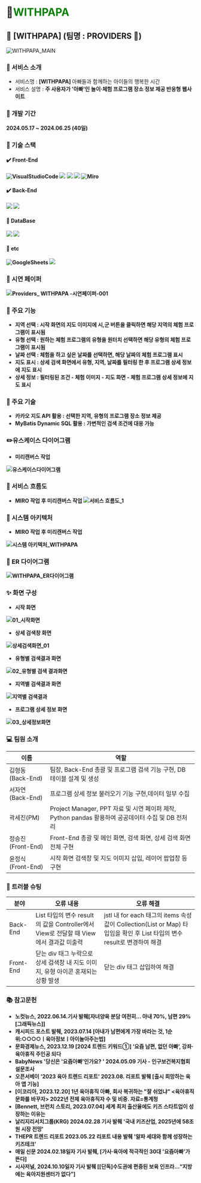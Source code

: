 # :baby_chick:<span style="color:green">**WITHPAPA** </span>
## :baby_chick: [WITHPAPA] (팀명 : PROVIDERS :raised_hands:)
![WITHPAPA_MAIN](https://github.com/smhrd-teamproviders/withpapa/assets/167040692/ca516de4-c653-47a2-885c-7d7d0fb872ea)

### :open_file_folder: 서비스 소개
- 서비스명 : <b>[WITHPAPA] </b> 아빠들과 함께하는 아이들의 행복한 시간
- 서비스 설명 : <b>주 사용자가 '아빠'인 놀이·체험 프로그램 장소 정보 제공 반응형 웹사이트
  <br>
### :calendar: 개발 기간 
<b> 2024.05.17 ~ 2024.06.25 (40일)


### :wrench: 기술 스택
#### :heavy_check_mark: Front-End

![VisualStudioCode](https://img.shields.io/badge/Visual_Studio_Code-0078D4?style=for-the-badge&logo=visual%20studio%20code&logoColor=white)
<img src="https://img.shields.io/badge/css-1572B6?style=for-the-badge&logo=css3&logoColor=white">
<img src="https://img.shields.io/badge/html5-E34F26?style=for-the-badge&logo=html5&logoColor=white">
<img src="https://img.shields.io/badge/javascript-F7DF1E?style=for-the-badge&logo=javascript&logoColor=black">
![Miro](https://img.shields.io/badge/Miro-050038?style=for-the-badge&logo=Miro&logoColor=white)


#### :heavy_check_mark: Back-End
<img src="https://img.shields.io/badge/apache tomcat-F8DC75?style=for-the-badge&logo=apachetomcat&logoColor=white">
<img src="https://img.shields.io/badge/spring-6DB33F?style=for-the-badge&logo=spring&logoColor=white">

 

#### :file_folder: DataBase
<img src="https://img.shields.io/badge/mysql-4479A1?style=for-the-badge&logo=mysql&logoColor=white">
<img src="https://img.shields.io/badge/python-3776AB?style=for-the-badge&logo=python&logoColor=white">


#### :paperclip: etc

![GoogleSheets](https://img.shields.io/badge/Google%20Sheets-34A853?style=for-the-badge&logo=google-sheets&logoColor=white)
<img src="https://img.shields.io/badge/github-181717?style=for-the-badge&logo=github&logoColor=white">
 

### :page_facing_up: 시연 페이퍼 
![Providers_ WITHPAPA -시연페이퍼-001](https://github.com/smhrd-teamproviders/withpapa/assets/167040692/4889006a-c562-41f7-9d03-f256ef9e9a97)


### :hatched_chick: 주요 기능
- 지역 선택 : 시작 화면의 지도 이미지에 시,군 버튼을 클릭하면 해당 지역의 체험 프로그램이 표시됨
- 유형 선택 : 원하는 체험 프로그램의 유형을 원터치 선택하면 해당 유형의 체험 프로그램이 표시됨
- 날짜 선택 : 체험을 하고 싶은 날짜를 선택하면, 해당 날짜의 체험 프로그램 표시
- 지도 표시 : 상세 검색 화면에서 유형, 지역, 날짜를 필터링 한 후 프로그램 상세 정보에 지도 표시
- 상세 정보 : 필터링된 조건 - 체험 이미지 - 지도 화면 - 체험 프로그램 상세 정보에 지도 표시

### :key: 주요 기술
- 카카오 지도 API 활용 : 선택한 지역, 유형의 프로그램 장소 정보 제공
- MyBatis Dynamic SQL 활용 : 가변적인 검색 조건에 대응 가능

### :pencil2:유스케이스 다이어그램
- 미리캔버스 작업

![유스케이스다이어그램](https://github.com/smhrd-teamproviders/withpapa/assets/167040692/79223cda-2395-4e06-9bdc-bab7e75430b0)

### :notebook_with_decorative_cover: 서비스 흐름도
- MIRO 작업 후 미리캔버스 작업
![서비스 흐름도_1](https://github.com/smhrd-teamproviders/withpapa/assets/167040692/88bc19c4-996f-49ae-b1ed-1a2bfb5f4914)


### :notebook_with_decorative_cover: 시스템 아키텍처
- MIRO 작업 후 미리캔버스 작업

![시스템 아키텍처_WITHPAPA](https://github.com/user-attachments/assets/54228c89-f325-454b-bfa8-869663bb2455)




### :pushpin: ER 다이어그램

![WITHPAPA_ER다이어그램](https://github.com/user-attachments/assets/4852f59e-bc8f-41cb-8f2d-3fc03b64e0d4)




### :sparkles: 화면 구성

- 시작 화면
  
![01_시작화면](https://github.com/user-attachments/assets/b4ad5f5c-cf73-46d5-a8e7-0df5a7108e77)




- 상세 검색창 화면


![상세검색화면_01](https://github.com/user-attachments/assets/465e4d99-8401-4427-b063-96e18e099278)


- 유형별 검색결과 화면

![02_유형별 검색 결과화면](https://github.com/user-attachments/assets/a29164f4-c4b0-4d82-be50-e69cb3220765)


- 지역별 검색결과 화면
  
![지역별 검색결과](https://github.com/smhrd-teamproviders/withpapa/assets/167040692/ca763bb2-af21-41bc-b943-5a1ac94a366e)


- 프로그램 상세 정보 화면
  
![03_상세정보화면](https://github.com/user-attachments/assets/2c618020-89d1-4efc-a950-d7b0bb08272a)




### :computer: 팀원 소개


|이름    |역할          |
|--------|--------------|
|김형동(Back-End)|팀장, Back-End 총괄 및 프로그램 검색 기능 구현, DB 테이블 설계 및 생성|
|서자연(Back-End)|프로그램 상세 정보 불러오기 기능 구현,데이터 일부 수집|
|곽세진(PM)| Project Manager, PPT 자료 및 시연 페이퍼 제작, Python pandas 활용하여 공공데이터 수집 및 DB 전처리|
|정승진(Front-End)|Front-End 총괄 및 메인 화면, 검색 화면, 상세 검색 화면 전체 구현|
|윤정식(Front-End)|시작 화면 검색창 및 지도 이미지 삽입, 레이어 팝업창 등 구현|

### :dart: 트러블 슈팅


|분야    |오류 내용               |오류 해결                                |
|-------------|-----------------------|-----------------------------------------|
|Back-End|List<SearchResult> 타입의 변수 result의 값을 Controller에서 View로 전달할 때 View에서 결과값 미출력|jstl 내 for each 태그의 items 속성값이 Collection(List or Map) 타입임을 확인 후 List 타입의 변수 result로 변경하여 해결|
|Front-End|닫는 div 태그 누락으로 상세 검색창 내 지도 이미지, 유형 아이콘 혼재되는 상황 발생|닫는 div 태그 삽입하여 해결|


### :books: 참고문헌
- 노컷뉴스, 2022.06.14.기사 발췌[자녀양육 분담 여전히... 아내 70%, 남편 29% [그래픽뉴스]]
- 캐시피드 포스트 발췌, 2023.07.14 [아내가 남편에게 가장 바라는 것, 1순위:○○○○ㅣ육아정보ㅣ아이놀아주는법]
- 문화경제뉴스, 2023.12.19 [2024 트렌드 키워드①] ‘요즘 남편, 없던 아빠’, 강좌·육아휴직 주인공 되다
- BabyNews '당신은 '요즘아빠'인가요? ' 2024.05.09 기사 - 인구보건복지협회 설문조사 
- 오픈서베이 '2023 육아 트렌드 리포트' 2023.08. 리포트 발췌  [출시 희망하는 육아 앱 기능] 
- [이코리아, 2023.12.20] 1년 육아휴직 아빠, 회사 복귀하는 "잘 쉬었냐" <육아휴직 문화를 바꾸자> 2022년 전체 육아휴직자 수 및 비중. 자료=통계청 
- [Bennett, 브런치 스토리, 2023.07.04] 세계 최저 출산율에도 키즈 스타트업이 성장하는 이유는 
- 날리지리서치그룹(KRG) 2024.02.28 기사 발췌 '국내 키즈산업, 2025년에 58조원 시장 전망'
- THEPR 트렌드 리포트 2023.05.22 리포트 내용 발췌 '알파 세대와 함께 성장하는 키즈테크'
- 매일 신문 2024.02.18일자 기사 발췌, [가사·육아에 적극적인 30대 '요즘아빠'가 뜬다]
- 시사저널, 2024.10.10일자 기사 발췌 [[단독]수도권에 편중된 보육 인프라…“지방에는 육아지원센터가 없다”]






















